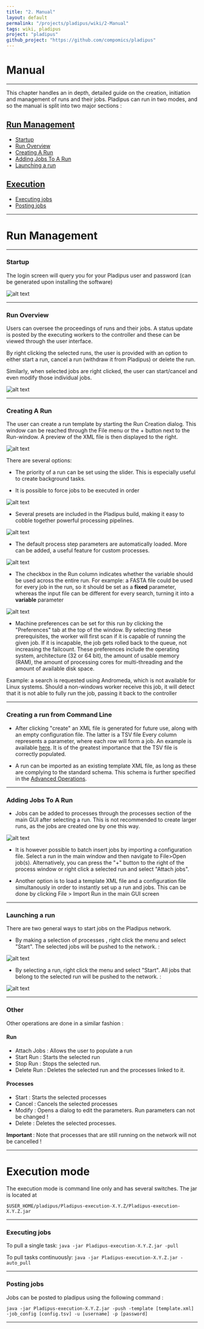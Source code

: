 ```yaml
---
title: "2. Manual"
layout: default
permalink: "/projects/pladipus/wiki/2-Manual"
tags: wiki, pladipus
project: "pladipus"
github_project: "https://github.com/compomics/pladipus"
---
```


# Manual

----

This chapter handles an in depth, detailed guide on the creation, initiation and management of runs and their jobs. Pladipus can run in two modes, and so the manual is split into two major sections : 

## [Run Management](#run-management) 
* [Startup](#startup)
* [Run Overview](#run-overview)
* [Creating A Run](#creating-a-run)
* [Adding Jobs To A Run](#adding-jobs-to-a-run)
* [Launching a run](#launching-a-run)

## [Execution](#run-execution) 
* [Executing jobs](#executing-jobs)
* [Posting jobs](#posting-jobs)


----

# Run Management

----

### Startup

The login screen will query you for your Pladipus user and password (can be generated upon installing the software)

![alt text](https://github.com/compomics/pladipus/wiki/Pladipus_login.png)

----

### Run Overview

Users can oversee the proceedings of runs and their jobs. A status update is posted by the executing workers to the controller and these can be viewed through the user interface.

By right clicking the selected runs, the user is provided with an option to either start a run, cancel a run (withdraw it from Pladipus) or delete the run.

Similarly, when selected jobs are right clicked, the user can start/cancel and even modify those individual jobs.

![alt text](https://github.com/compomics/pladipus/wiki/Pladipus_main.png)

----

###  Creating A Run

The user can create a run template by starting the Run Creation dialog. This window can be reached through the File menu or the + button next to the Run-window. A preview of the XML file is then displayed to the right. 

![alt text](https://github.com/compomics/pladipus/wiki/Run_Creation_GUI.png)

There are several options:

* The priority of a run can be set using the slider. This is especially useful to create background tasks.

* It is possible to force jobs to be executed in order

![alt text](https://github.com/compomics/pladipus/wiki/Chain_Jobs.png)

* Several presets are included in the Pladipus build, making it easy to cobble together powerful processing pipelines.

![alt text](https://github.com/compomics/pladipus/wiki/Run_Creation_Window_presets.png)

* The default process step parameters are automatically loaded. More can be added, a useful feature for custom processes.

![alt text](https://github.com/compomics/pladipus/wiki/Run_Creation_Window_parameters.png)

* The checkbox in the Run column indicates whether the variable should be used across the entire run. For example: a FASTA file could be used for every job in the run, so it should be set as a **fixed** parameter, whereas the input file can be different for every search, turning it into a **variable** parameter

![alt text](https://github.com/compomics/pladipus/wiki/Run_Creation_Window_preferences.png)

* Machine preferences can be set for this run by clicking the "Preferences" tab at the top of the window. By selecting these prerequisites, the worker will first scan if it is capable of running the given job. If it is incapable, the job gets rolled back to the queue, not increasing the failcount.
These preferences include the operating system, architecture (32 or 64 bit), the amount of usable memory (RAM), the amount of processing cores for multi-threading  and the amount of available disk space.

Example: a search is requested using Andromeda, which is not available for Linux systems. Should a non-windows worker receive this job, it will detect that it is not able to fully run the job, passing it back to the controller

----

###  Creating a run from Command Line

* After clicking "create" an XML file is generated for future use, along with an empty configuration file. The latter is a TSV file Every column represents a parameter, where each row will form a job. An example is available [here](/projects/pladipus/wiki/Example-Configuration). It is of the greatest importance that the TSV file is correctly populated.

* A run can be imported as an existing template XML file, as long as these are complying to the standard schema. This schema is further specified in the [Advanced Operations](https://github.com/compomics/pladipus/wiki/3.-Advanced-Operations).

----

###  Adding Jobs To A Run

* Jobs can be added to processes through the processes section of the main GUI after selecting a run. This is not recommended to create larger runs, as the jobs are created one by one this way.
 
![alt text](https://github.com/compomics/pladipus/wiki/Job_Creation_Dialog.png)

* It is however possible to batch insert jobs by importing a configuration file. Select a run in the main window and then navigate to File>Open job(s). Alternatively, you can press the "+" button to the right of the process window or right click a selected run and select "Attach jobs".

* Another option is to load a template XML file and a configuration file simultanously in order to instantly set up a run and jobs. This can be done by clicking File > Import Run in the main GUI screen

----

###  Launching a run


There are two general ways to start jobs on the Pladipus network.

* By making a selection of processes , right click the menu and select "Start". The selected jobs will be pushed to the network. :

 ![alt text](https://github.com/compomics/pladipus/wiki/Process_Start.png)

* By selecting a run, right click the menu and select "Start". All jobs that belong to the selected run will be pushed to the network. :

 ![alt text](https://github.com/compomics/pladipus/wiki/Run_Start.png)

----

###  Other

Other operations are done in a similar fashion : 

#### Run

* Attach Jobs : Allows the user to populate a run
* Start Run : Starts the selected run
* Stop Run : Stops the selected run. 
* Delete Run : Deletes the selected run and the processes linked to it.

#### Processes

* Start : Starts the selected processes
* Cancel : Cancels the selected processes
* Modify : Opens a dialog to edit the parameters. Run parameters can not be changed !
* Delete : Deletes the selected processes.

<b>Important </b>: Note that processes that are still running on the network will not be cancelled !

----

# Execution mode

The execution mode is command line only and has several switches. The jar is located at 

`$USER_HOME/pladipus/Pladipus-execution-X.Y.Z/Pladipus-execution-X.Y.Z.jar`

----

### Executing jobs
  
To pull a single task: `java -jar Pladipus-execution-X.Y.Z.jar -pull`

To pull tasks continuously: `java -jar Pladipus-execution-X.Y.Z.jar -auto_pull`

----

### Posting jobs

Jobs can be posted to pladipus using the following command : 

`java -jar Pladipus-execution-X.Y.Z.jar -push -template [template.xml] -job_config [config.tsv] -u [username] -p [password]`

----
